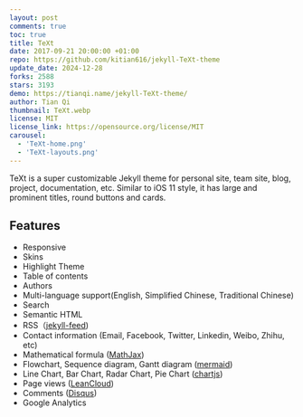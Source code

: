 ```yaml
---
layout: post
comments: true
toc: true
title: TeXt
date: 2017-09-21 20:00:00 +01:00
repo: https://github.com/kitian616/jekyll-TeXt-theme
update_date: 2024-12-28
forks: 2588
stars: 3193
demo: https://tianqi.name/jekyll-TeXt-theme/
author: Tian Qi
thumbnail: TeXt.webp
license: MIT
license_link: https://opensource.org/license/MIT
carousel:
  - 'TeXt-home.png'
  - 'TeXt-layouts.png'
---
```


TeXt is a super customizable Jekyll theme for personal site, team site, blog, project, documentation, etc. Similar to iOS 11 style, it has large and prominent titles, round buttons and cards.

## Features

* Responsive
* Skins
* Highlight Theme
* Table of contents
* Authors
* Multi-language support(English, Simplified Chinese, Traditional Chinese)
* Search
* Semantic HTML
* RSS（[jekyll-feed](https://github.com/jekyll/jekyll-feed))
* Contact information (Email, Facebook, Twitter, Linkedin, Weibo, Zhihu, etc)
* Mathematical formula ([MathJax](https://www.mathjax.org/))
* Flowchart, Sequence diagram, Gantt diagram ([mermaid](https://mermaidjs.github.io/))
* Line Chart, Bar Chart, Radar Chart, Pie Chart ([chartjs](https://www.chartjs.org/))
* Page views ([LeanCloud](https://leancloud.cn/))
* Comments ([Disqus](https://disqus.com/))
* Google Analytics
